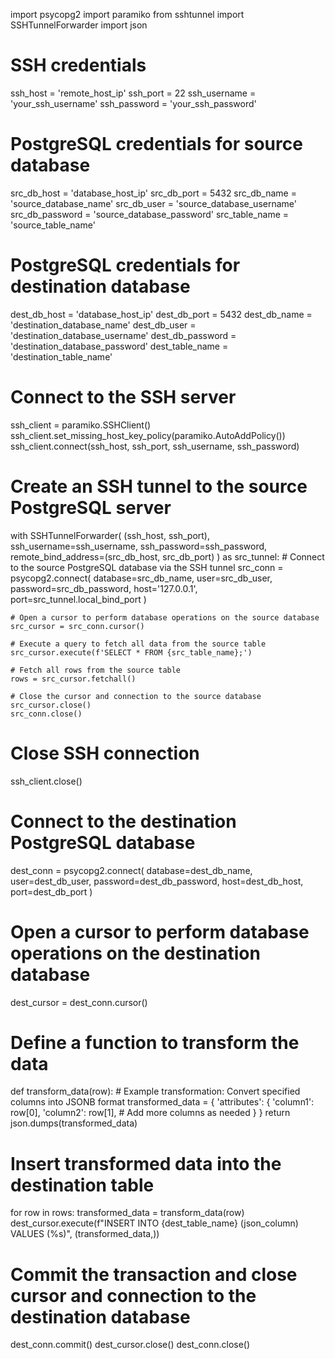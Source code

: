 import psycopg2
import paramiko
from sshtunnel import SSHTunnelForwarder
import json

# SSH credentials
ssh_host = 'remote_host_ip'
ssh_port = 22
ssh_username = 'your_ssh_username'
ssh_password = 'your_ssh_password'

# PostgreSQL credentials for source database
src_db_host = 'database_host_ip'
src_db_port = 5432
src_db_name = 'source_database_name'
src_db_user = 'source_database_username'
src_db_password = 'source_database_password'
src_table_name = 'source_table_name'

# PostgreSQL credentials for destination database
dest_db_host = 'database_host_ip'
dest_db_port = 5432
dest_db_name = 'destination_database_name'
dest_db_user = 'destination_database_username'
dest_db_password = 'destination_database_password'
dest_table_name = 'destination_table_name'

# Connect to the SSH server
ssh_client = paramiko.SSHClient()
ssh_client.set_missing_host_key_policy(paramiko.AutoAddPolicy())
ssh_client.connect(ssh_host, ssh_port, ssh_username, ssh_password)

# Create an SSH tunnel to the source PostgreSQL server
with SSHTunnelForwarder(
        (ssh_host, ssh_port),
        ssh_username=ssh_username,
        ssh_password=ssh_password,
        remote_bind_address=(src_db_host, src_db_port)
) as src_tunnel:
    # Connect to the source PostgreSQL database via the SSH tunnel
    src_conn = psycopg2.connect(
        database=src_db_name,
        user=src_db_user,
        password=src_db_password,
        host='127.0.0.1',
        port=src_tunnel.local_bind_port
    )

    # Open a cursor to perform database operations on the source database
    src_cursor = src_conn.cursor()

    # Execute a query to fetch all data from the source table
    src_cursor.execute(f'SELECT * FROM {src_table_name};')

    # Fetch all rows from the source table
    rows = src_cursor.fetchall()

    # Close the cursor and connection to the source database
    src_cursor.close()
    src_conn.close()

# Close SSH connection
ssh_client.close()

# Connect to the destination PostgreSQL database
dest_conn = psycopg2.connect(
    database=dest_db_name,
    user=dest_db_user,
    password=dest_db_password,
    host=dest_db_host,
    port=dest_db_port
)

# Open a cursor to perform database operations on the destination database
dest_cursor = dest_conn.cursor()

# Define a function to transform the data
def transform_data(row):
    # Example transformation: Convert specified columns into JSONB format
    transformed_data = {
        'attributes': {
            'column1': row[0],
            'column2': row[1],
            # Add more columns as needed
        }
    }
    return json.dumps(transformed_data)

# Insert transformed data into the destination table
for row in rows:
    transformed_data = transform_data(row)
    dest_cursor.execute(f"INSERT INTO {dest_table_name} (json_column) VALUES (%s)", (transformed_data,))

# Commit the transaction and close cursor and connection to the destination database
dest_conn.commit()
dest_cursor.close()
dest_conn.close()
